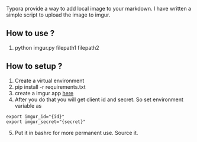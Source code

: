 Typora provide a way to add local image to your markdown. I have written a simple script to upload the image to imgur.

## How to use ?

1. python imgur.py filepath1 filepath2

## How to setup ?

1. Create a virtual environment
2. pip install -r requirements.txt
3. create a imgur app [here](https://api.imgur.com/oauth2/addclient)
4. After you do that you will get client id and secret. So set environment variable as 

```
export imgur_id="{id}"
export imgur_secret="{secret}"
```
5. Put it in bashrc for more permanent use. Source it.
